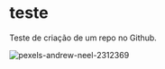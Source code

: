 # teste

Teste de criação de um repo no Github.

![pexels-andrew-neel-2312369](https://user-images.githubusercontent.com/78577930/114453726-30310380-9bb0-11eb-9d22-05d88ad7f4b2.jpg)
